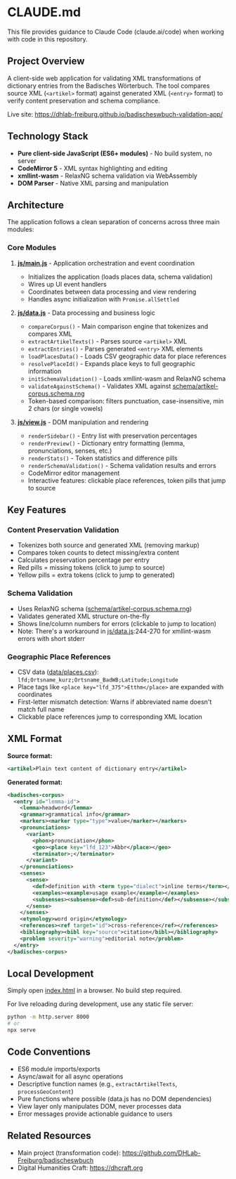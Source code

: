 # CLAUDE.md

This file provides guidance to Claude Code (claude.ai/code) when working with code in this repository.

## Project Overview

A client-side web application for validating XML transformations of dictionary entries from the Badisches Wörterbuch. The tool compares source XML (`<artikel>` format) against generated XML (`<entry>` format) to verify content preservation and schema compliance.

Live site: https://dhlab-freiburg.github.io/badischeswbuch-validation-app/

## Technology Stack

- **Pure client-side JavaScript (ES6+ modules)** - No build system, no server
- **CodeMirror 5** - XML syntax highlighting and editing
- **xmllint-wasm** - RelaxNG schema validation via WebAssembly
- **DOM Parser** - Native XML parsing and manipulation

## Architecture

The application follows a clean separation of concerns across three main modules:

### Core Modules

1. **[js/main.js](js/main.js)** - Application orchestration and event coordination
   - Initializes the application (loads places data, schema validation)
   - Wires up UI event handlers
   - Coordinates between data processing and view rendering
   - Handles async initialization with `Promise.allSettled`

2. **[js/data.js](js/data.js)** - Data processing and business logic
   - `compareCorpus()` - Main comparison engine that tokenizes and compares XML
   - `extractArtikelTexts()` - Parses source `<artikel>` XML
   - `extractEntries()` - Parses generated `<entry>` XML elements
   - `loadPlacesData()` - Loads CSV geographic data for place references
   - `resolvePlaceId()` - Expands place keys to full geographic information
   - `initSchemaValidation()` - Loads xmllint-wasm and RelaxNG schema
   - `validateAgainstSchema()` - Validates XML against [schema/artikel-corpus.schema.rng](schema/artikel-corpus.schema.rng)
   - Token-based comparison: filters punctuation, case-insensitive, min 2 chars (or single vowels)

3. **[js/view.js](js/view.js)** - DOM manipulation and rendering
   - `renderSidebar()` - Entry list with preservation percentages
   - `renderPreview()` - Dictionary entry formatting (lemma, pronunciations, senses, etc.)
   - `renderStats()` - Token statistics and difference pills
   - `renderSchemaValidation()` - Schema validation results and errors
   - CodeMirror editor management
   - Interactive features: clickable place references, token pills that jump to source

## Key Features

### Content Preservation Validation
- Tokenizes both source and generated XML (removing markup)
- Compares token counts to detect missing/extra content
- Calculates preservation percentage per entry
- Red pills = missing tokens (click to jump to source)
- Yellow pills = extra tokens (click to jump to generated)

### Schema Validation
- Uses RelaxNG schema ([schema/artikel-corpus.schema.rng](schema/artikel-corpus.schema.rng))
- Validates generated XML structure on-the-fly
- Shows line/column numbers for errors (clickable to jump to location)
- Note: There's a workaround in [js/data.js](js/data.js):244-270 for xmllint-wasm errors with short stderr

### Geographic Place References
- CSV data ([data/places.csv](data/places.csv)): `lfd;Ortsname_kurz;Ortsname_BadWB;Latitude;Longitude`
- Place tags like `<place key="lfd_375">Etthm</place>` are expanded with coordinates
- First-letter mismatch detection: Warns if abbreviated name doesn't match full name
- Clickable place references jump to corresponding XML location

## XML Format

**Source format:**
```xml
<artikel>Plain text content of dictionary entry</artikel>
```

**Generated format:**
```xml
<badisches-corpus>
  <entry id="lemma-id">
    <lemma>headword</lemma>
    <grammar>grammatical info</grammar>
    <markers><marker type="type">value</marker></markers>
    <pronunciations>
      <variant>
        <phon>pronunciation</phon>
        <geo><place key="lfd_123">Abbr</place></geo>
        <terminator>;</terminator>
      </variant>
    </pronunciations>
    <senses>
      <sense>
        <def>definition with <term type="dialect">inline terms</term></def>
        <examples><example>usage example</example></examples>
        <subsenses><subsense><def>sub-definition</def></subsense></subsenses>
      </sense>
    </senses>
    <etymology>word origin</etymology>
    <references><ref target="id">cross-reference</ref></references>
    <bibliography><bibl key="source">citation</bibl></bibliography>
    <problem severity="warning">editorial note</problem>
  </entry>
</badisches-corpus>
```

## Local Development

Simply open [index.html](index.html) in a browser. No build step required.

For live reloading during development, use any static file server:
```bash
python -m http.server 8000
# or
npx serve
```

## Code Conventions

- ES6 module imports/exports
- Async/await for all async operations
- Descriptive function names (e.g., `extractArtikelTexts`, `processGeoContent`)
- Pure functions where possible (data.js has no DOM dependencies)
- View layer only manipulates DOM, never processes data
- Error messages provide actionable guidance to users

## Related Resources

- Main project (transformation code): https://github.com/DHLab-Freiburg/badischeswbuch
- Digital Humanities Craft: https://dhcraft.org
